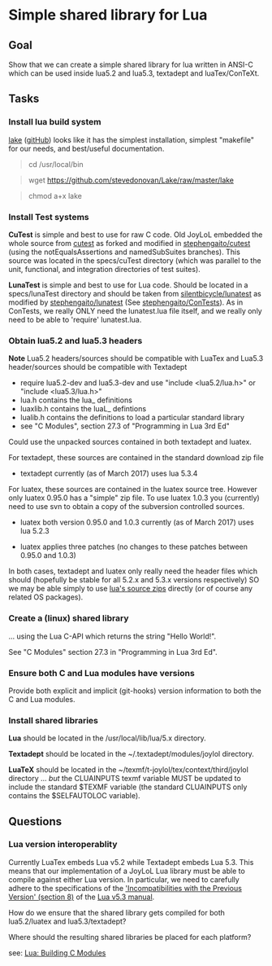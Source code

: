 # Simple shared library for Lua

## Goal

Show that we can create a simple shared library for lua written in ANSI-C 
which can be used inside lua5.2 and lua5.3, textadept and luaTex/ConTeXt. 

## Tasks 

### Install lua build system 

[lake](http://stevedonovan.github.io/lake/scripts/lake.html) 
([gitHub](https://github.com/stevedonovan/Lake)) looks like it has the 
simplest installation, simplest "makefile" for our needs, and best/useful 
documentation. 

> cd /usr/local/bin

> wget https://github.com/stevedonovan/Lake/raw/master/lake

> chmod a+x lake

### Install Test systems 

**CuTest** is simple and best to use for raw C code. Old JoyLoL embedded 
the whole source from [cutest](https://github.com/asimjalis/cutest) as 
forked and modified in 
[stephengaito/cutest](https://github.com/stephengaito/cutest) (using the 
notEqualsAssertions and namedSubSuites branches). This source was located 
in the specs/cuTest directory (which was parallel to the unit, functional, 
and integration directories of test suites). 

**LunaTest** is simple and best to use for Lua code. Should be located in 
a specs/lunaTest directory and should be taken from 
[silentbicycle/lunatest](https://github.com/silentbicycle/lunatest) as 
modified by [stephengaito/lunatest]() (See 
[stephengaito/ConTests](https://github.com/stephengaito/ConTests)). As in 
ConTests, we really ONLY need the lunatest.lua file itself, and we really 
only need to be able to 'require' lunatest.lua. 

### Obtain lua5.2 and lua5.3 headers

**Note** Lua5.2 headers/sources should be compatible with LuaTex and Lua5.3 
header/sources should be compatible with Textadept 

- require lua5.2-dev and lua5.3-dev and use "include <lua5.2/lua.h>" or 
  "include <lua5.3/lua.h>" 
- lua.h contains the lua_ definitions
- luaxlib.h contains the luaL_ defintions
- lualib.h contains the definitions to load a particular standard library
- see "C Modules", section 27.3 of "Programming in Lua 3rd Ed"

Could use the unpacked sources contained in both textadept and luatex.

For textadept, these sources are contained in the standard download zip file

* textadept currently (as of March 2017) uses lua 5.3.4

For luatex, these sources are contained in the luatex source tree. However 
only luatex 0.95.0 has a "simple" zip file. To use luatex 1.0.3 you 
(currently) need to use svn to obtain a copy of the subversion controlled 
sources. 
 
* luatex both version 0.95.0 and 1.0.3 currently (as of March 2017) uses 
  lua 5.2.3 

* luatex applies three patches (no changes to these patches between 0.95.0 
  and 1.0.3) 

In both cases, textadept and luatex only really need the header files 
which should (hopefully be stable for all 5.2.x and 5.3.x versions 
respectively) SO we may be able simply to use [lua's source 
zips](http://www.lua.org/ftp/) directly (or of course any related OS 
packages). 

### Create a (linux) shared library
... using the Lua C-API which returns the string "Hello World!". 

See "C Modules" section 27.3 in "Programming in Lua 3rd Ed".

### Ensure both C and Lua modules have versions

Provide both explicit and implicit (git-hooks) version information to both 
the C and Lua modules. 

### Install shared libraries

**Lua** should be located in the /usr/local/lib/lua/5.x directory.

**Textadept** should be located in the ~/.textadept/modules/joylol 
directory.

**LuaTeX** should be located in the 
~/texmf/t-joylol/tex/context/third/joylol directory ... *but* the 
CLUAINPUTS texmf variable MUST be updated to include the standard $TEXMF 
variable (the standard CLUAINPUTS only contains the $SELFAUTOLOC 
variable). 

## Questions 

### Lua version interoperablity 

Currently LuaTex embeds Lua v5.2 while Textadept embeds Lua 5.3. This 
means that our implementation of a JoyLoL Lua library must be able to 
compile against either Lua version. In particular, we need to carefully 
adhere to the specifications of the ['Incompatibilities with the Previous 
Version' (section 8)](https://www.lua.org/manual/5.3/manual.html#8) of the 
[Lua v5.3 manual](https://www.lua.org/manual/5.3/). 

How do we ensure that the shared library gets compiled for both 
lua5.2/luatex and lua5.3/textadept? 

Where should the resulting shared libraries be placed for each platform? 

see: [Lua: Building C 
Modules](http://lua-users.org/wiki/BuildingModules)
